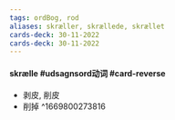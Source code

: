 ```yaml
---
tags: ordBog, rod 
aliases: skræller, skrællede, skrællet
cards-deck: 30-11-2022
cards-deck: 30-11-2022
---
```


#### skrælle #udsagnsord动词  #card-reverse 
- 剥皮, 削皮
- 削掉
^1669800273816
